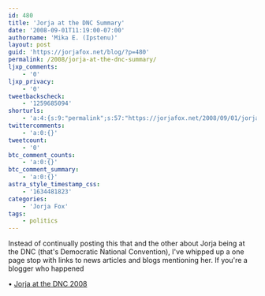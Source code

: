 ```yaml
---
id: 480
title: 'Jorja at the DNC Summary'
date: '2008-09-01T11:19:00-07:00'
authorname: 'Mika E. (Ipstenu)'
layout: post
guid: 'https://jorjafox.net/blog/?p=480'
permalink: /2008/jorja-at-the-dnc-summary/
ljxp_comments:
    - '0'
ljxp_privacy:
    - '0'
tweetbackscheck:
    - '1259685094'
shorturls:
    - 'a:4:{s:9:"permalink";s:57:"https://jorjafox.net/2008/09/01/jorja-at-the-dnc-summary/";s:7:"tinyurl";s:25:"http://tinyurl.com/loq53z";s:4:"isgd";s:18:"http://is.gd/534jO";s:5:"bitly";s:20:"http://bit.ly/55EHK4";}'
twittercomments:
    - 'a:0:{}'
tweetcount:
    - '0'
btc_comment_counts:
    - 'a:0:{}'
btc_comment_summary:
    - 'a:0:{}'
astra_style_timestamp_css:
    - '1634481823'
categories:
    - 'Jorja Fox'
tags:
    - politics
---
```


Instead of continually posting this that and the other about Jorja being at the DNC (that's Democratic National Convention), I've whipped up a one page stop with links to news articles and blogs mentioning her. If you're a blogger who happened

&bull; <a href="https://jorjafox.net/wiki/Democratic_National_Convention_(28_August_2008)">Jorja at the DNC 2008</a>

